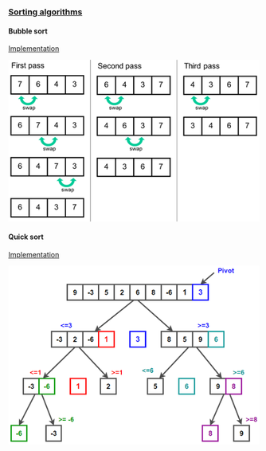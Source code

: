 ### <ins>Sorting algorithms</ins>

#### Bubble sort
[Implementation](./BubbleSort.ws.kt)   

![Bubble sort](bubble_sort.png)

#### Quick sort
[Implementation](./QuickSort.hs)   

![Quick sort](Quicksort.png)
